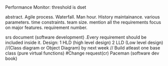Performance Monitor:
threshold is dset

abstract. 
Agile process.
Waterfall.
Man hour.
History maintainance.
various parameters.
time constraints.
team size. 
mention all the requirements
focus on major features.
requirement number.

srs document (software development) .Every requirement should be included inside it.
Design:
1 HLD (high level design)
2 LLD (Low level design)
//(Class diagram or Object Diagram) by next week
// Build atleast one base class (pure virtual functions)
#Change request(cr)
Paceman (software dev book)
